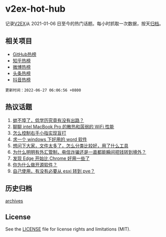 # v2ex-hot-hub

 记录[V2EX](https://www.v2ex.com/)从 2021-01-06 日至今的热门话题。每小时抓取一次数据，按天[归档](archives)。
 
 ## 相关项目

- [GitHub热榜](https://github.com/lonnyzhang423/github-hot-hub)
- [知乎热榜](https://github.com/lonnyzhang423/zhihu-hot-hub)
- [微博热榜](https://github.com/lonnyzhang423/weibo-hot-hub)
- [头条热榜](https://github.com/lonnyzhang423/toutiao-hot-hub)
- [抖音热榜](https://github.com/lonnyzhang423/douyin-hot-hub)


 `更新时间：2022-06-27 06:06:56 +0800`

## 热议话题

1. [蚌不埠了，低学历究竟有没有出路？](https://www.v2ex.com/t/862276)
1. [聊聊 intel MacBook Pro 的散热和孱弱的 WiFi 性能](https://www.v2ex.com/t/862242)
1. [怎么控制右手小指实现盲打](https://www.v2ex.com/t/862243)
1. [求一个 windows 下好用的 word 软件](https://www.v2ex.com/t/862289)
1. [想问下大家，文件太多了，怎么分类比较好，用了什么工具](https://www.v2ex.com/t/862248)
1. [为什么明明有外汇管制，电信诈骗还是一直都能瞬间把钱转到境外？](https://www.v2ex.com/t/862327)
1. [发现 Edge 开始比 Chrome 好用一些了](https://www.v2ex.com/t/862303)
1. [你为什么做开源软件？](https://www.v2ex.com/t/862278)
1. [自己使用，有没有必要从 esxi 转到 pve？](https://www.v2ex.com/t/862240)

## 历史归档

[archives](archives)

## License

See the [LICENSE](LICENSE) file for license rights and limitations (MIT).
